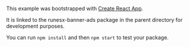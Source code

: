 This example was bootstrapped with [Create React App](https://github.com/facebook/create-react-app).

It is linked to the runesx-banner-ads package in the parent directory for development purposes.

You can run `npm install` and then `npm start` to test your package.
